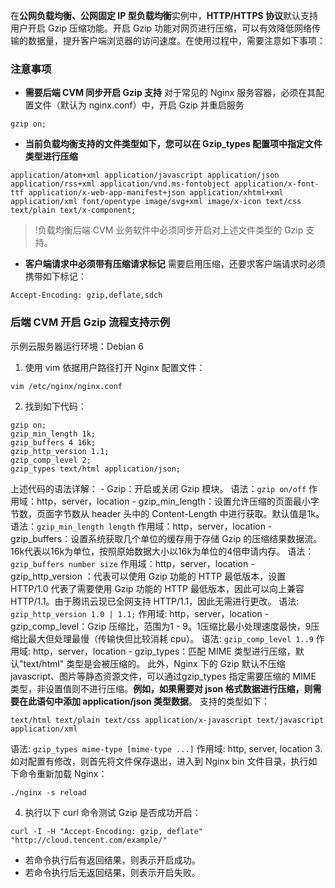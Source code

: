 在**公网负载均衡、公网固定 IP 型负载均衡**实例中，**HTTP/HTTPS 协议**默认支持用户开启 Gzip 压缩功能。开启 Gzip 功能对网页进行压缩，可以有效降低网络传输的数据量，提升客户端浏览器的访问速度。在使用过程中，需要注意如下事项：

### 注意事项
- **需要后端 CVM 同步开启 Gzip 支持**
对于常见的 Nginx 服务容器，必须在其配置文件（默认为 nginx.conf）中，开启 Gzip 并重启服务
```
gzip on;
```
- **当前负载均衡支持的文件类型如下，您可以在 Gzip_types 配置项中指定文件类型进行压缩**
```
application/atom+xml application/javascript application/json application/rss+xml application/vnd.ms-fontobject application/x-font-ttf application/x-web-app-manifest+json application/xhtml+xml application/xml font/opentype image/svg+xml image/x-icon text/css text/plain text/x-component;
```
>!负载均衡后端 CVM 业务软件中必须同步开启对上述文件类型的 Gzip 支持。
>
- **客户端请求中必须带有压缩请求标记**
需要启用压缩，还要求客户端请求时必须携带如下标记：
```
Accept-Encoding: gzip,deflate,sdch
```

### 后端 CVM 开启 Gzip 流程支持示例
示例云服务器运行环境：Debian 6
1. 使用 vim 依据用户路径打开 Nginx 配置文件：
```
vim /etc/nginx/nginx.conf
```
2. 找到如下代码：
```
gzip on;
gzip_min_length 1k;
gzip_buffers 4 16k;
gzip_http_version 1.1;
gzip_comp_level 2;
gzip_types text/html application/json;
```
上述代码的语法详解：
	- Gzip：开启或关闭 Gzip 模块。
语法：`gzip on/off`
作用域：http，server，location
	- gzip_min_length：设置允许压缩的页面最小字节数，页面字节数从 header 头中的 Content-Length 中进行获取。默认值是1k。
语法：`gzip_min_length length`
作用域：http，server，location
	- gzip_buffers：设置系统获取几个单位的缓存用于存储 Gzip 的压缩结果数据流。16k代表以16k为单位，按照原始数据大小以16k为单位的4倍申请内存。
语法： `gzip_buffers number size`
作用域：http，server，location
	- gzip_http_version ：代表可以使用 Gzip 功能的 HTTP 最低版本，设置 HTTP/1.0 代表了需要使用 Gzip 功能的 HTTP 最低版本，因此可以向上兼容 HTTP/1.1。由于腾讯云现已全网支持 HTTP/1.1，因此无需进行更改。
语法: `gzip_http_version 1.0 | 1.1;`
作用域: http，server，location
	- gzip_comp_level：Gzip 压缩比，范围为1 - 9。1压缩比最小处理速度最快，9压缩比最大但处理最慢（传输快但比较消耗 cpu）。
语法: `gzip_comp_level 1..9`
作用域: http，server，location
	- gzip_types：匹配 MIME 类型进行压缩，默认"text/html" 类型是会被压缩的。 此外，Nginx 下的 Gzip 默认不压缩 javascript、图片等静态资源文件，可以通过gzip_types 指定需要压缩的 MIME 类型，非设置值则不进行压缩。**例如，如果需要对 json 格式数据进行压缩，则需要在此语句中添加 application/json 类型数据**。
支持的类型如下：
```
text/html text/plain text/css application/x-javascript text/javascript application/xml
```
语法: `gzip_types mime-type [mime-type ...]`
作用域: http, server, location
3. 如对配置有修改，则首先将文件保存退出，进入到 Nginx bin 文件目录，执行如下命令重新加载 Nginx：
```
./nginx -s reload
```
4. 执行以下 curl 命令测试 Gzip 是否成功开启：
```
curl -I -H "Accept-Encoding: gzip, deflate" "http://cloud.tencent.com/example/"
```
 - 若命令执行后有返回结果，则表示开启成功。
 - 若命令执行后无返回结果，则表示开启失败。


